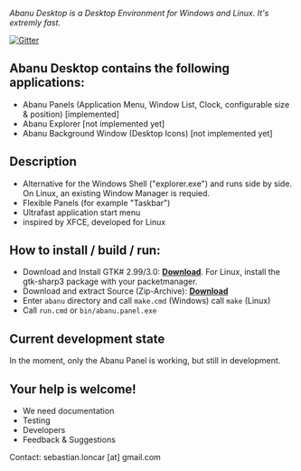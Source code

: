 *Abanu Desktop is a Desktop Environment for Windows and Linux. It's extremly fast.*

[![Gitter](https://badges.gitter.im/Join%20Chat.svg)](https://gitter.im/abanu-desktop/abanu?utm_source=badge&utm_medium=badge&utm_campaign=pr-badge&utm_content=badge)

## Abanu Desktop contains the following applications:
* Abanu Panels (Application Menu, Window List, Clock, configurable size & position) [implemented]
* Abanu Explorer [not implemented yet]
* Abanu Background Window (Desktop Icons) [not implemented yet]

## Description
* Alternative for the Windows Shell ("explorer.exe") and runs side by side. On Linux, an existing Window Manager is requied.
* Flexible Panels (for example "Taskbar")
* Ultrafast application start menu
* inspired by XFCE, developed for Linux

## How to install / build / run:
* Download and Install GTK# 2.99/3.0: **[Download](https://github.com/mono/gtk-sharp/releases/download/2.99.3/gtk-sharp-2.99.3.msi)**. For Linux, install the gtk-sharp3 package with your packetmanager.
* Download and extract Source (Zip-Archive): **[Download](https://github.com/abanu-desktop/abanu/archive/master.zip)**
* Enter `abanu` directory and call `make.cmd` (Windows) call `make` (Linux)
* Call `run.cmd` or `bin/abanu.panel.exe`

## Current development state
In the moment, only the Abanu Panel is working, but still in development.

## Your help is welcome!
* We need documentation
* Testing
* Developers
* Feedback & Suggestions

Contact:
sebastian.loncar [at] gmail.com
